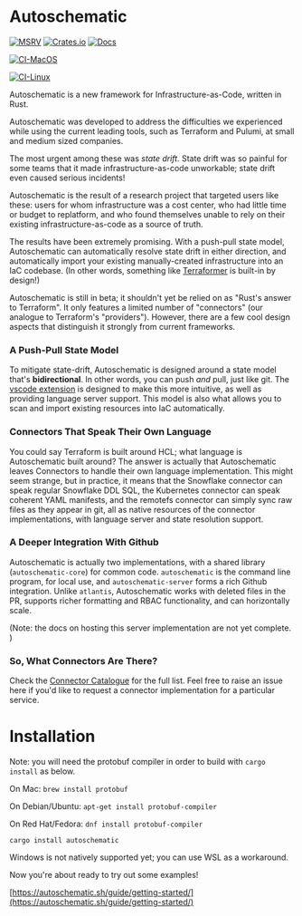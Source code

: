 # Autoschematic

[![MSRV](https://img.shields.io/badge/MSRV-1.90.0-orange)](https://github.com/autoschematic-sh/autoschematic)
[![Crates.io](https://img.shields.io/crates/v/autoschematic-core.svg)](https://crates.io/crates/autoschematic-core)
[![Docs](https://docs.rs/autoschematic-core/badge.svg)](https://docs.rs/autoschematic-core)

[![CI-MacOS](https://github.com/autoschematic-sh/autoschematic/actions/workflows/verify-macos.yml/badge.svg)](https://github.com/autoschematic-sh/autoschematic/actions/workflows/verify-macos.yml)

[![CI-Linux](https://github.com/autoschematic-sh/autoschematic/actions/workflows/verify-ubuntu.yml/badge.svg)](https://github.com/autoschematic-sh/autoschematic/actions/workflows/verify-ubuntu.yml)


Autoschematic is a new framework for Infrastructure-as-Code, written in Rust.

Autoschematic was developed to address the difficulties we experienced while
using the current leading tools, such as Terraform and Pulumi, at small and medium sized companies.

The most urgent among these was _state drift._ State drift was so painful for some teams that it made infrastructure-as-code unworkable; 
state drift even caused serious incidents!

Autoschematic is the result of a research project that targeted users like these: users for whom infrastructure was a cost center, 
who had little time or budget to replatform, and who found themselves unable to rely on their existing infrastructure-as-code as a source of truth.

The results have been extremely promising. With a push-pull state model, Autoschematic can automatically resolve state drift in either direction,
and automatically import your existing manually-created infrastructure into an IaC codebase. (In other words, something like [Terraformer](https://github.com/GoogleCloudPlatform/terraformer) is built-in by design!)

Autoschematic is still in beta; it shouldn't yet be relied on as "Rust's answer to Terraform". It only features a limited number of "connectors" (our analogue to Terraform's "providers"). However, there are a few cool design aspects that distinguish it strongly from current frameworks. 

### A Push-Pull State Model
To mitigate state-drift, Autoschematic is designed around a state model that's **bidirectional**. In other words, you can push _and_ pull, just like git.
The [vscode extension](https://marketplace.visualstudio.com/items?itemName=Autoschematic.autoschematic) is designed to make this more intuitive, as well as providing language server support. This model is also what allows you to scan and import existing resources into IaC automatically.

### Connectors That Speak Their Own Language
You could say Terraform is built around HCL; what language is Autoschematic built around?
The answer is actually that Autoschematic leaves Connectors to handle their own language implementation. This might seem strange, but in practice, it means that the Snowflake connector can speak regular Snowflake DDL SQL, the Kubernetes connector can speak coherent YAML manifests, and the remotefs connector can simply sync raw files as they appear in git, all as native resources of the connector implementations, with language server and state resolution support.

### A Deeper Integration With Github
Autoschematic is actually two implementations, with a shared library (`autoschematic-core`) for common code.
`autoschematic` is the command line program, for local use, and `autoschematic-server` forms a rich Github integration. 
Unlike `atlantis`, Autoschematic works with deleted files in the PR, supports richer formatting and RBAC functionality, and can horizontally scale.

(Note: the docs on hosting this server implementation are not yet complete. )

### So, What Connectors Are There?
Check the [Connector Catalogue](https://autoschematic.sh/catalogue) for the full list.
Feel free to raise an issue here if you'd like to request a connector implementation for a particular service.

# Installation

Note: you will need the protobuf compiler in order to build with `cargo install` as below.

On Mac:
`brew install protobuf`

On Debian/Ubuntu:
`apt-get install protobuf-compiler`

On Red Hat/Fedora:
`dnf install protobuf-compiler`

```shell 
cargo install autoschematic
```

Windows is not natively supported yet; you can use WSL as a workaround.

Now you're about ready to try out some examples!

[https://autoschematic.sh/guide/getting-started/](https://autoschematic.sh/guide/getting-started/)